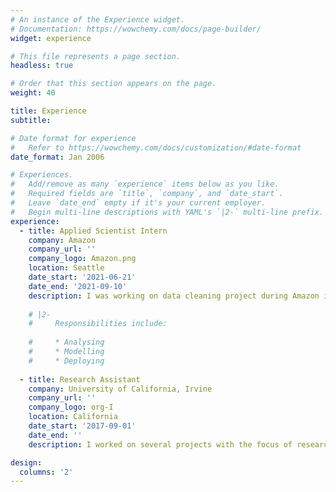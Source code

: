 ```yaml
---
# An instance of the Experience widget.
# Documentation: https://wowchemy.com/docs/page-builder/
widget: experience

# This file represents a page section.
headless: true

# Order that this section appears on the page.
weight: 40

title: Experience
subtitle:

# Date format for experience
#   Refer to https://wowchemy.com/docs/customization/#date-format
date_format: Jan 2006

# Experiences.
#   Add/remove as many `experience` items below as you like.
#   Required fields are `title`, `company`, and `date_start`.
#   Leave `date_end` empty if it's your current employer.
#   Begin multi-line descriptions with YAML's `|2-` multi-line prefix.
experience:
  - title: Applied Scientist Intern
    company: Amazon
    company_url: ''
    company_logo: Amazon.png
    location: Seattle
    date_start: '2021-06-21'
    date_end: '2021-09-10'
    description: I was working on data cleaning project during Amazon internship. Specifically, this work tries to resolve super dirty clusters produced by ER algorithms, which contain multiple errors, incorrect/missing/incomplete/copied values. Our proposed algorithm SCC improves the old method used in Amazon by around 61% precision (from 34.1% to 95.5%) and by around 52% F-1 score (from 42.4% to 94.7%). 
    
    # |2-
    #     Responsibilities include:
        
    #     * Analysing
    #     * Modelling
    #     * Deploying
        
  - title: Research Assistant 
    company: University of California, Irvine 
    company_url: ''
    company_logo: org-I
    location: California
    date_start: '2017-09-01'
    date_end: ''
    description: I worked on several projects with the focus of research areas in data cleaning, query processing and building efficient online data processing systems. 

design:
  columns: '2'
---
```

